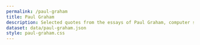 ```yaml
---
permalink: /paul-graham
title: Paul Graham
description: Selected quotes from the essays of Paul Graham, computer scientist, entrepreneur and venture capitalist at Y&nbsp;Combinator.
dataset: data/paul-graham.json
style: paul-graham.css
---
```

